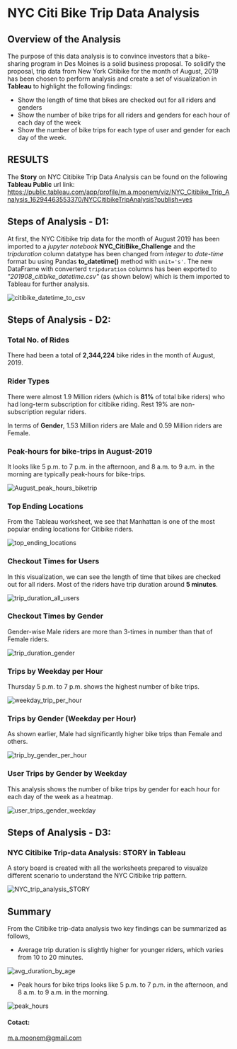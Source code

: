 # NYC Citi Bike Trip Data Analysis

## Overview of the Analysis

The purpose of this data analysis is to convince investors that a bike-sharing program in Des Moines is a solid business proposal. To solidify the proposal, trip data from New York Citibike for the month of August, 2019 has been chosen to perform analysis and create a set of visualization in **Tableau** to highlight the following findings:

- Show the length of time that bikes are checked out for all riders and genders
- Show the number of bike trips for all riders and genders for each hour of each day of the week
- Show the number of bike trips for each type of user and gender for each day of the week.

## RESULTS 

The **Story** on NYC Citibike Trip Data Analysis can be found on the following **Tableau Public** url link: https://public.tableau.com/app/profile/m.a.moonem/viz/NYC_Citibike_Trip_Analysis_16294463553370/NYCCitibikeTripAnalysis?publish=yes 

## Steps of Analysis - D1:

At first, the NYC Citibike trip data for the month of August 2019 has been imported to a *jupyter notebook* **NYC_CitiBike_Challenge** and the *tripduration* column datatype has been changed from *integer* to *date-time* format bu using Pandas **to_datetime()** method with `unit='s'`. The new DataFrame with converterd `tripduration` columns has been exported to *"201908_citibike_datetime.csv"* (as shown below) which is them imported to Tableau for further analysis.

![citibike_datetime_to_csv](https://user-images.githubusercontent.com/58155187/130197473-3a0d08bb-207f-45a2-b4e0-abd8d3bc929a.png)

## Steps of Analysis - D2:

### Total No. of Rides

There had been a total of **2,344,224** bike rides in the month of August, 2019.

### Rider Types

There were almost 1.9 Million riders (which is **81%** of total bike riders) who had long-term subscription for citibike riding. Rest 19% are non-subscription regular riders.

In terms of **Gender**, 1.53 Million riders are Male and 0.59 Million riders are Female.

### Peak-hours for bike-trips in August-2019

It looks like 5 p.m. to 7 p.m. in the afternoon, and 8 a.m. to 9 a.m. in the morning are typically peak-hours for bike-trips.

![August_peak_hours_biketrip](https://user-images.githubusercontent.com/58155187/130202087-a83a7a96-fdee-4513-80e2-20fdcaed6ea2.png)

### Top Ending Locations

From the Tableau worksheet, we see that Manhattan is one of the most popular ending locations for Citibike riders.

![top_ending_locations](https://user-images.githubusercontent.com/58155187/130202759-bf047923-3f05-42cb-a784-46f5aa3bd08b.png)

### Checkout Times for Users

In this visualization, we can see the length of time that bikes are checked out for all riders. Most of the riders have trip duration around **5 minutes**.

![trip_duration_all_users](https://user-images.githubusercontent.com/58155187/130204155-f7fd5c5c-c5b7-4e03-abe3-ab0fbb4ac219.png)

### Checkout Times by Gender

Gender-wise Male riders are more than 3-times in number than that of Female riders.

![trip_duration_gender](https://user-images.githubusercontent.com/58155187/130204972-592e5387-c9e2-47ba-9c23-64c1c0eee685.png)

### Trips by Weekday per Hour

Thursday 5 p.m. to 7 p.m. shows the highest number of bike trips.

![weekday_trip_per_hour](https://user-images.githubusercontent.com/58155187/130205523-b05fb145-2613-49ab-8e9b-21c3561d8abb.png)

### Trips by Gender (Weekday per Hour)

As shown earlier, Male had significantly higher bike trips than Female and others.

![trip_by_gender_per_hour](https://user-images.githubusercontent.com/58155187/130208898-8345adee-a926-4a5d-b8d3-414de80f75c8.png)

### User Trips by Gender by Weekday

This analysis shows the number of bike trips by gender for each hour for each day of the week as a heatmap.

![user_trips_gender_weekday](https://user-images.githubusercontent.com/58155187/130206401-66bb25a9-8f2a-44e4-8d17-03be702b550f.png)

## Steps of Analysis - D3:

### NYC Citibike Trip-data Analysis: STORY in Tableau

A story board is created with all the worksheets prepared to visualze different scenario to understand the NYC Citibike trip pattern.

![NYC_trip_analysis_STORY](https://user-images.githubusercontent.com/58155187/130206968-0eaa5ae1-bb67-4515-9ed4-4aaceab0a331.png)


## Summary

From the Citibike trip-data analysis two key findings can be summarized as follows,

- Average trip duration is slightly higher for younger riders, which varies from 10 to 20 minutes.

![avg_duration_by_age](https://user-images.githubusercontent.com/58155187/130207886-2d866f88-6dd8-4f74-acc2-bddbe51bcb46.png)

- Peak hours for bike trips looks like 5 p.m. to 7 p.m. in the afternoon, and 8 a.m. to 9 a.m. in the morning.

![peak_hours](https://user-images.githubusercontent.com/58155187/130208476-b0e7d9e1-7e98-427f-bf5e-ccd3cadaa350.png)




#### Cotact:

m.a.moonem@gmail.com 
